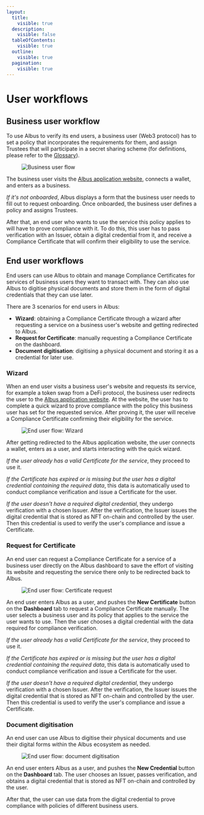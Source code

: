 ```yaml
---
layout:
  title:
    visible: true
  description:
    visible: false
  tableOfContents:
    visible: true
  outline:
    visible: true
  pagination:
    visible: true
---
```


# User workflows

## Business user workflow

To use Albus to verify its end users, a business user (Web3 protocol) has to set a policy that incorporates the requirements for them, and assign Trustees that will participate in a secret sharing scheme (for definitions, please refer to the [Glossary](/glossary.md)).

<figure><img src="/.gitbook/assets/business-user-flow.png" alt="Business user flow"><figcaption></figcaption></figure>

The business user visits the [Albus application website](https://app.albus.finance/), connects a wallet, and enters as a business.

_If it's not onboarded_, Albus displays a form that the business user needs to fill out to request onboarding. Once onboarded, the business user defines a policy and assigns Trustees.

After that, an end user who wants to use the service this policy applies to will have to prove compliance with it. To do this, this user has to pass verification with an Issuer, obtain a digital credential from it, and receive a Compliance Certificate that will confirm their eligibility to use the service.

## End user workflows

End users can use Albus to obtain and manage Compliance Certificates for services of business users they want to transact with. They can also use Albus to digitise physical documents and store them in the form of digital credentials that they can use later.

There are 3 scenarios for end users in Albus:

* **Wizard**: obtaining a Compliance Certificate through a wizard after requesting a service on a business user's website and getting redirected to Albus.
* **Request for Certificate**: manually requesting a Compliance Certificate on the dashboard.
* **Document digitisation**: digitising a physical document and storing it as a credential for later use.

### Wizard

When an end user visits a business user's website and requests its service, for example a token swap from a DeFi protocol, the business user redirects the user to the [Albus application website](https://app.albus.finance/). At the website, the user has to complete a quick wizard to prove compliance with the policy this business user has set for the requested service. After proving it, the user will receive a Compliance Certificate confirming their eligibility for the service.

<figure><img src="/.gitbook/assets/end-user-flow1.png" alt="End user flow: Wizard"><figcaption></figcaption></figure>

After getting redirected to the Albus application website, the user connects a wallet, enters as a user, and starts interacting with the quick wizard.

_If the user already has a valid Certificate for the service_, they proceed to use it.

_If the Certificate has expired or is missing but the user has a digital credential containing the required data_, this data is automatically used to conduct compliance verification and issue a Certificate for the user.

_If the user doesn't have a required digital credential_, they undergo verification with a chosen Issuer. After the verification, the Issuer issues the digital credential that is stored as NFT on-chain and controlled by the user. Then this credential is used to verify the user's compliance and issue a Certificate.

### Request for Certificate

An end user can request a Compliance Certificate for a service of a business user directly on the Albus dashboard to save the effort of visiting its website and requesting the service there only to be redirected back to Albus.

<figure><img src="/.gitbook/assets/end-user-flow2.png" alt="End user flow: Certificate request"><figcaption></figcaption></figure>

An end user enters Albus as a user, and pushes the **New Certificate** button on the **Dashboard** tab to request a Compliance Certificate manually. The user selects a business user and its policy that applies to the service the user wants to use. Then the user chooses a digital credential with the data required for compliance verification.

_If the user already has a valid Certificate for the service_, they proceed to use it.

_If the Certificate has expired or is missing but the user has a digital credential containing the required data_, this data is automatically used to conduct compliance verification and issue a Certificate for the user.

_If the user doesn't have a required digital credential_, they undergo verification with a chosen Issuer. After the verification, the Issuer issues the digital credential that is stored as NFT on-chain and controlled by the user. Then this credential is used to verify the user's compliance and issue a Certificate.

### Document digitisation

An end user can use Albus to digitise their physical documents and use their digital forms within the Albus ecosystem as needed.

<figure><img src="/.gitbook/assets/end-user-flow3.png" alt="End user flow: document digitisation"><figcaption></figcaption></figure>

An end user enters Albus as a user, and pushes the **New Credential** button on the **Dashboard** tab. The user chooses an Issuer, passes verification, and obtains a digital credential that is stored as NFT on-chain and controlled by the user.

After that, the user can use data from the digital credential to prove compliance with policies of different business users.
